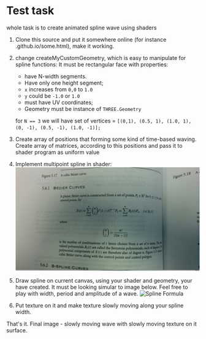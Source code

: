 # Test task

whole task is to create animated spline wave using shaders

1. Clone this source and put it somewhere online (for instance <username>.github.io/some.html), make it working.

1. change  createMyCustomGeometry, which is easy to manipulate for spline functions: It must be rectangular face with properties:
   * have N-width segments.
   * Have only one height segment;
   * `x` increases from `0,0` to `1.0` 
   * `y` could be `-1.0` or `1.0`
   * must have UV coordinates;
   * Geometry must be instance of `THREE.Geometry`

   for `N == 3` we will have set of vertices = `[(0,1), (0.5, 1), (1.0, 1), (0, -1), (0.5, -1), (1.0, -1)];`

2. Create array of positions that forming some kind of time-based waving. Create array of matrices, according to this positions and pass it to shader program as uniform value
3. Implement multipoint spline in shader:
    ![Spline Formula](/textures/spline.jpg)

4. Draw spline on current canvas, using your shader and geometry, your have created. It must be looking simular to image below. Feel free to play with width, period and amplitude of a wave.
    ![Spline Formula](/textures/wave.jpg)

5. Put texture on it and make texture slowly moving along your spline width. 

That's it. Final image - slowly moving wave with slowly moving texture on it surface.


